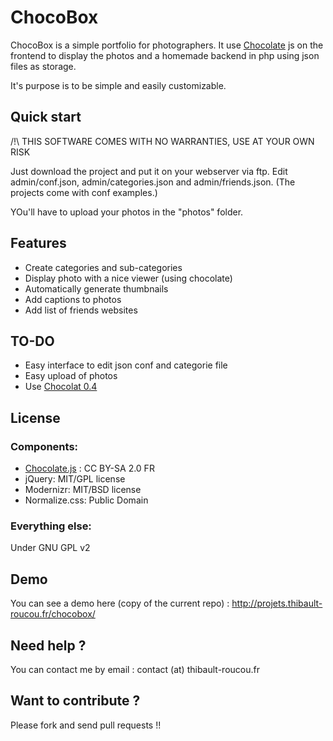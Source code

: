 # ChocoBox

ChocoBox is a simple portfolio for photographers. It use [Chocolate](http://chocolat.insipi.de) js on the frontend to display the photos and a homemade backend in php using json files as storage.

It's purpose is to be simple and easily customizable.

## Quick start

/!\ THIS SOFTWARE COMES WITH NO WARRANTIES, USE AT YOUR OWN RISK

Just download the project and put it on your webserver via ftp. Edit admin/conf.json, admin/categories.json and admin/friends.json. (The projects come with conf examples.)

YOu'll have to upload your photos in the "photos" folder.

## Features

* Create categories and sub-categories
* Display photo with a nice viewer (using chocolate)
* Automatically generate thumbnails
* Add captions to photos
* Add list of friends websites


## TO-DO

* Easy interface to edit json conf and categorie file
* Easy upload of photos
* Use [Chocolat 0.4](https://github.com/nicolas-t/Chocolat)



## License

### Components:

* [Chocolate.js](http://chocolat.insipi.de) : CC BY-SA 2.0 FR
* jQuery: MIT/GPL license
* Modernizr: MIT/BSD license
* Normalize.css: Public Domain


### Everything else:

Under GNU GPL v2

## Demo
You can see a demo here (copy of the current repo) : http://projets.thibault-roucou.fr/chocobox/

## Need help ?

You can contact me by email : contact (at) thibault-roucou.fr

## Want to contribute ?

Please fork and send pull requests !!
